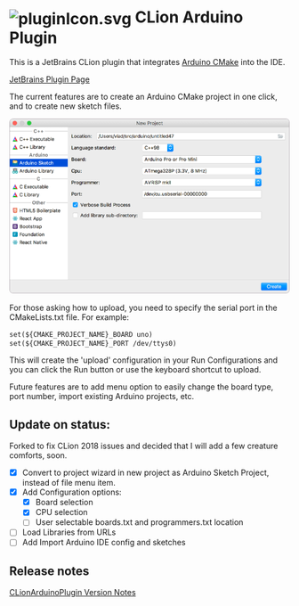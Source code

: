 # <img src="file:///Users/vlad/src/projects/CLionArduinoPlugin/resources/META-INF/pluginIcon.svg" alt="pluginIcon.svg" width="60" align="absmiddle"/> CLion Arduino Plugin

This is a JetBrains CLion plugin that integrates
[Arduino CMake](https://github.com/francoiscampbell/arduino-cmake) into the IDE.

[JetBrains Plugin Page](https://plugins.jetbrains.com/plugin/11298-clion-arduino-plugin)

The current features are to create an Arduino CMake project in one click, and to create new
sketch files.

![Screenshot_NewProject.png](assets/images/Screenshot_NewProject.png)

For those asking how to upload, you need to specify the serial port in the CMakeLists.txt file.
For example:

    set(${CMAKE_PROJECT_NAME}_BOARD uno)
    set(${CMAKE_PROJECT_NAME}_PORT /dev/ttys0)

This will create the 'upload' configuration in your Run Configurations and you can click the Run
button or use the keyboard shortcut to upload.

Future features are to add menu option to easily change the board type, port number, import
existing Arduino projects, etc.

## Update on status:

Forked to fix CLion 2018 issues and decided that I will add a few creature comforts, soon.

* [x] Convert to project wizard in new project as Arduino Sketch Project, instead of file menu
      item.
* [x] Add Configuration options:
  * [x] Board selection
  * [x] CPU selection
  * [ ] User selectable boards.txt and programmers.txt location
* [ ] Load Libraries from URLs
* [ ] Add Import Arduino IDE config and sketches

## Release notes

[CLionArduinoPlugin Version Notes](VERSION.md)

